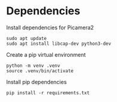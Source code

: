 # Dependencies

Install dependencies for Picamera2

```
sudo apt update
sudo apt install libcap-dev python3-dev
```

Create a pip virtual environment

```
python -m venv .venv
source .venv/bin/activate
```

Install pip dependencies

```
pip install -r requirements.txt
```

